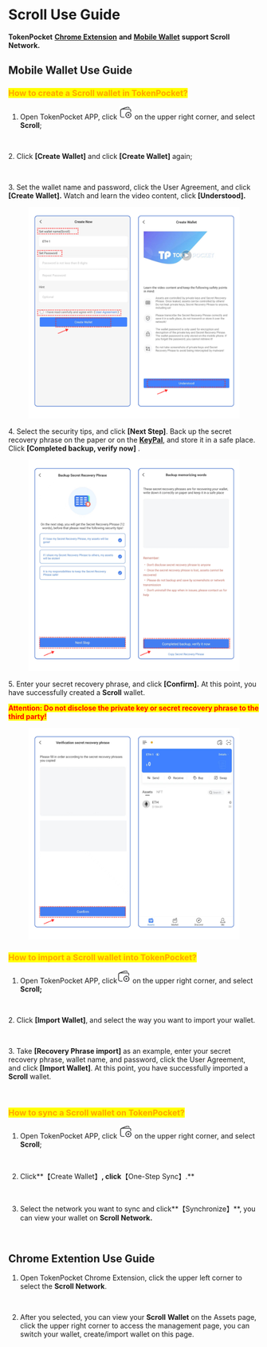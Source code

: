# Scroll Use Guide

**TokenPocket** [**Chrome Extension**](https://extension.tokenpocket.pro/#/) **and** [**Mobile Wallet**](https://www.tokenpocket.pro/en/download/app) **support Scroll Network.**

## **Mobile Wallet Use Guide** <a href="#how-to-create-an-etc-wallet-in-tokenpocket" id="how-to-create-an-etc-wallet-in-tokenpocket"></a>

### <mark style="color:orange;">**How to create a Scroll wallet in TokenPocket?**</mark> <a href="#how-to-create-an-etc-wallet-in-tokenpocket" id="how-to-create-an-etc-wallet-in-tokenpocket"></a>

1. Open TokenPocket APP, click ![](<../../.gitbook/assets/image (57).png>) on the upper right corner, and select **Scroll**;

<figure><img src="../../.gitbook/assets/组 85 (4).png" alt=""><figcaption></figcaption></figure>

2\. Click **\[Create Wallet]**  and click **\[Create Wallet]** again;

<figure><img src="../../.gitbook/assets/组 103.png" alt=""><figcaption></figcaption></figure>

3\. Set the wallet name and password, click the User Agreement, and click **\[Create Wallet].** Watch and learn the video content, click **\[Understood].**

<figure><img src="../../.gitbook/assets/cn 12 (3).png" alt=""><figcaption></figcaption></figure>

4\.  Select the security tips, and click **\[Next Step]**. Back up the secret recovery phrase on the paper or on the [**KeyPal**](https://www.keypal.pro/en/), and store it in a safe place. Click **\[Completed backup, verify now]** .

<figure><img src="../../.gitbook/assets/image (26).png" alt=""><figcaption></figcaption></figure>

5\. Enter your secret recovery phrase, and click **\[Confirm].** At this point, you have successfully created a **Scroll** wallet.

<mark style="color:red;">**Attention: Do not disclose the private key or secret recovery phrase to the third party!**</mark>

<figure><img src="../../.gitbook/assets/3 en 1 (2).png" alt=""><figcaption></figcaption></figure>

### <mark style="color:orange;">**How to import a Scroll wallet into TokenPocket?**</mark> <a href="#how-to-import-an-etc-wallet-into-tokenpocket" id="how-to-import-an-etc-wallet-into-tokenpocket"></a>

1. Open TokenPocket APP, click![](<../../.gitbook/assets/image (8).png>) on the upper right corner, and select **Scroll;**

<figure><img src="../../.gitbook/assets/组 85 (4).png" alt=""><figcaption></figcaption></figure>

2\. Click **\[Import Wallet]**, and select the way you want to import your wallet.

<figure><img src="../../.gitbook/assets/组 106.png" alt=""><figcaption></figcaption></figure>

3\. Take **\[Recovery Phrase import]** as an example, enter your secret recovery phrase, wallet name, and password, click the User Agreement, and click **\[Import Wallet]**. At this point, you have successfully imported a **Scroll** wallet.​​&#x20;

<figure><img src="../../.gitbook/assets/组 83 (2).png" alt=""><figcaption></figcaption></figure>

### <mark style="color:orange;">**How to sync a Scroll wallet on TokenPocket?**</mark> <a href="#how-to-import-an-etc-wallet-into-tokenpocket" id="how-to-import-an-etc-wallet-into-tokenpocket"></a>

1. Open TokenPocket APP, click ![](<../../.gitbook/assets/image (57).png>) on the upper right corner, and select **Scroll**;

<figure><img src="../../.gitbook/assets/组 85 (4).png" alt=""><figcaption></figcaption></figure>

2. Click**【Create Wallet】**, click**【One-Step Sync】.**

<figure><img src="../../.gitbook/assets/组 116 (2).png" alt=""><figcaption></figcaption></figure>

3. Select the network you want to sync and click**【Synchronize】**, you can view your wallet on **Scroll Network.**

<figure><img src="../../.gitbook/assets/组 117 (3).png" alt=""><figcaption></figcaption></figure>

## Chrome Extention Use Guide

1. Open TokenPocket Chrome Extension, click the upper left corner to select the **Scroll Network**.

<figure><img src="../../.gitbook/assets/组 112 (1) (1).png" alt=""><figcaption></figcaption></figure>

2. After you selected, you can view your **Scroll** **Wallet** on the Assets page, click the upper right corner to access the management page, you can switch your wallet, create/import wallet on this page.

<figure><img src="../../.gitbook/assets/组 113 (1) (1).png" alt=""><figcaption></figcaption></figure>
